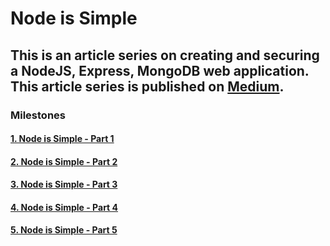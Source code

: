 # Node is Simple

## This is an article series on creating and securing a NodeJS, Express, MongoDB web application. This article series is published on [Medium](https://medium.com).

### Milestones

#### [1. Node is Simple - Part 1](https://medium.com/@niweera/node-is-simple-part-1-b87a8dc390c7)

#### [2. Node is Simple - Part 2](https://medium.com/@niweera/node-is-simple-part-2-b888294a00b8)

#### [3. Node is Simple - Part 3](https://medium.com/@niweera/node-is-simple-part-3-56c356792d15)

#### [4. Node is Simple - Part 4](https://medium.com/@niweera/node-is-simple-part-4-ee9fc494b1d8)

#### [5. Node is Simple - Part 5](https://medium.com/@niweera/node-is-simple-part-5-2335d4685f67)
